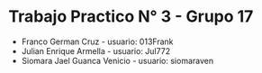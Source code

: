 # Trabajo Practico N° 3 - Grupo 17

* Franco German Cruz - usuario: 013Frank
* Julian Enrique Armella - usuario: Jul772
* Siomara Jael Guanca Venicio - usuario: siomaraven
